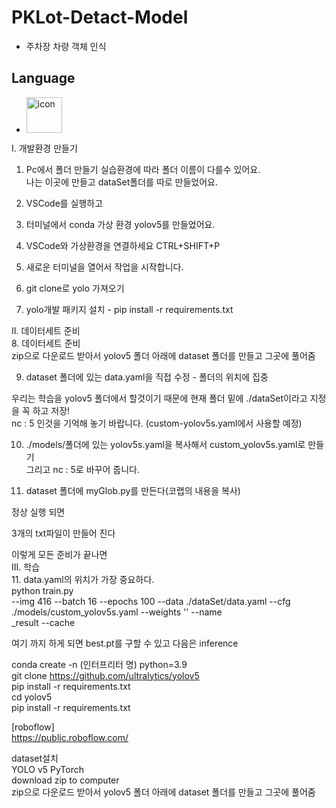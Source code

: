 # PKLot-Detact-Model  
 - 주차장 차량 객체 인식  
## Language  
 - <div style="display: flex; align-items: flex-start;"><img src="https://techstack-generator.vercel.app/python-icon.svg" alt="icon" width="57" height="57" /></div>  

 I. 개발환경 만들기 
1. Pc에서 폴더 만들기
    실습환경에 따라 폴더 이름이 다를수 있어요.   
    나는 이곳에 만들고 dataSet폴더를 따로 만들었어요.

2. VSCode를 실행하고 
3. 터미널에서 conda 가상 환경  yolov5를 만들었어요.

4. VSCode와 가상환경을 연결하세요 CTRL+SHIFT+P
5. 새로운 터미널을 열어서 작업을 시작합니다. 
6. git clone로 yolo 가져오기

7. yolo개발 패키지 설치  - pip install -r requirements.txt

II. 데이터세트 준비  
8. 데이터세트 준비   
zip으로 다운로드 받아서 yolov5 폴더 아래에 dataset 폴더를 만들고 그곳에 풀어줌   

9. dataset 폴더에 있는 data.yaml을 직접 수정 - 폴더의 위치에 집중

우리는 학습을 yolov5 폴더에서 할것이기 때문에 현재 폴더 밑에 ./dataSet이라고 지정을 꼭 하고 저장!  
nc : 5 인것을 기억해 놓기 바랍니다. (custom-yolov5s.yaml에서 사용할 예정)

10. ./models/폴더에 있는 yolov5s.yaml을 복사해서 custom_yolov5s.yaml로 만들기  
그리고 nc : 5로 바꾸어 줍니다.

11. dataset 폴더에 myGlob.py를 만든다(코랩의 내용을 복사)

정상 실행 되면  

3개의 txt파일이 만들어 진다 

이렇게 모든 준비가 끝나면  
III. 학습  
11. data.yaml의 위치가 가장 중요하다.  
python train.py  
--img 416 --batch 16 --epochs 100 --data ./dataSet/data.yaml --cfg ./models/custom_yolov5s.yaml --weights '' --name  
_result --cache  

여기 까지 하게 되면 best.pt를 구할 수 있고 다음은 inference

conda create -n (인터프리터 명) python=3.9  
git clone https://github.com/ultralytics/yolov5  
pip install -r requirements.txt  
cd yolov5  
pip install -r requirements.txt  

[roboflow]  
https://public.roboflow.com/  

dataset설치  
YOLO v5 PyTorch  
download zip to computer  
zip으로 다운로드 받아서 yolov5 폴더 아래에 dataset 폴더를 만들고 그곳에 풀어줌  
